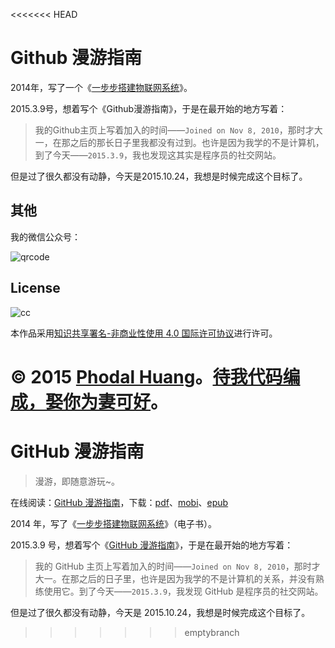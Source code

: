 <<<<<<< HEAD
# Github 漫游指南

2014年，写了一个《[一步步搭建物联网系统](https://github.com/phodal/designiot)》。

2015.3.9号，想着写个《Github漫游指南》，于是在最开始的地方写着：

> 我的Github主页上写着加入的时间——``Joined on Nov 8, 2010``，那时才大一，在那之后的那长日子里我都没有过到。也许是因为我学的不是计算机，到了今天——``2015.3.9``，我也发现这其实是程序员的社交网站。

但是过了很久都没有动静，今天是2015.10.24，我想是时候完成这个目标了。

## 其他

我的微信公众号：

![qrcode](./img/qrcode.jpg)

## License

![cc](https://i.creativecommons.org/l/by-nc/4.0/88x31.png)

本作品采用[知识共享署名-非商业性使用 4.0 国际许可协议](http://creativecommons.org/licenses/by-nc/4.0/)进行许可。

© 2015 [Phodal Huang](http://www.phodal.com)。[待我代码编成，娶你为妻可好](http://www.xuntayizhan.com/person/ji-ke-ai-qing-zhi-er-shi-dai-wo-dai-ma-bian-cheng-qu-ni-wei-qi-ke-hao-wan/)。
=======
# GitHub 漫游指南

> 漫游，即随意游玩~。

在线阅读：[GitHub 漫游指南](https://pdpeng.github.io/github/)，下载：[pdf](https://github.com/phodal/github-roam/raw/gh-pages/github-roam.pdf)、[mobi](https://github.com/phodal/github-roam/raw/gh-pages/github-roam.mobi)、[epub](https://github.com/phodal/github-roam/raw/gh-pages/github-roam.epub)

2014 年，写了《[一步步搭建物联网系统](https://github.com/phodal/designiot)》（电子书）。

2015.3.9 号，想着写个《[GitHub 漫游指南](http://github.phodal.com/)》，于是在最开始的地方写着：

> 我的 GitHub 主页上写着加入的时间——``Joined on Nov 8, 2010``，那时才大一。在那之后的日子里，也许是因为我学的不是计算机的关系，并没有熟练使用它。到了今天——``2015.3.9``，我发现 GitHub 是程序员的社交网站。

但是过了很久都没有动静，今天是 2015.10.24，我想是时候完成这个目标了。
>>>>>>> emptybranch
